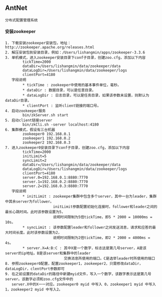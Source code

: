 ## AntNet ##
    分布式配置管理系统
#### 安装zookeeper ####
    1. 下载安装zookeeper安装包，地址：http://zookeeper.apache.org/releases.html
    2. 解压安装包到安装目录，例如：/Users/lishangmin/apps/zookeeper-3.3.6
    3. 单机模式，进入zookeeper安装目录下conf子目录，创建zoo.cfg，添加以下内容
            tickTime=2000
            dataDir=/Users/lishangmin/data/zookeeper/data
            dataLogDir=/Users/lishangmin/data/zookeeper/logs
            clientPort=4180
       字段说明
            * tickTime : zookeeper中使用的基本事件单位，毫秒。
            * dataDir : 数据目录，可以是任意目录。
            * dataLogDir : 日志目录，可以是任务目录，如果该参数未设置，则默认为dataDir目录。
            * clientPort : 监听client链接的端口号。
    4. 启动zookeeper服务
            bin/zkServer.sh start
    5. 启动client链接server
            bin/zkCli.sh -server localhost:4180
    6. 集群模式，假设有三台机器
            zookeeper0 192.168.0.1
            zookeeper1 192.168.0.2
            zookeeper2 192.168.0.3
    7. 进入zookeeper0安装目录下conf子目录，创建zoo.cfg，添加以下内容
            tickTime=2000
            initLimit=5
            syncLimit=2
            dataDir=/Users/lishangmin/data/zookeeper/data
            dataLogDir=/Users/lishangmin/data/zookeeper/logs
            clientPort=4180
            server.0=192.168.0.1:8880:7770
            server.1=192.168.0.2:8880:7770
            server.2=192.168.0.3:8880:7770
       字段说明
            * initLimit : zookeeper集群中包含多个server，其中一台为leader，集群中其余server为follower。
                          initLimit参数配置初始化连接时，follower和leader之间的最长心跳时间。此时该参数设置为5，
                          说明时间限制为5倍tickTime，即5 * 2000 = 10000ms = 10s。
            * syncLimit : 该参数配置leader和follower之间发送消息，请求和应答的最大时间长度。此时该参数设置为2，
                          说明时间限制为2倍tickTime，即2 * 2000 = 4000ms = 4s。
            * server.X=A:B:C : 其中X是一个数字，标志这是第几号server，A是该server的ip地址。B是该server和集群中的leader
                               交换消息所使用的端口。C是选举leader时所使用的端口
    8. 参照zookeeper0配置，配置zookeeper1，zookeeper2，只需修改dataDir，dataLogDir，clentPort参数即可
    9. 在之前设置的dataDir的路径中新建myid文件，写入一个数字，该数字表示这是第几号server。该数字必须和zoo.cfg文件中的
       server.X中的X一一对应。zookeeper0 myid 中写入 0，zookeeper1 myid 中写入1，zookeeper2 myid 中写入2。
